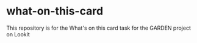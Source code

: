 # what-on-this-card
This repository is for the What's on this card task for the GARDEN project on Lookit
